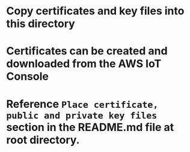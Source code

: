 # Copy certificates and key files into this directory
# Certificates can be created and downloaded from the AWS IoT Console
# Reference `Place certificate, public and private key files` section in the README.md file at root directory.
